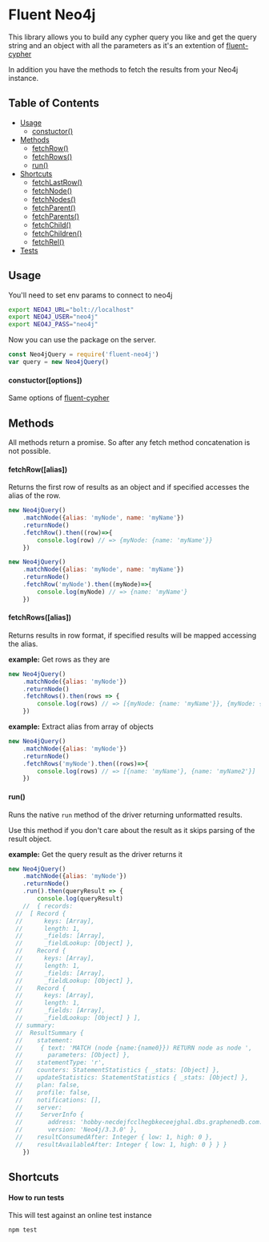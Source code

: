 # Fluent Neo4j

This library allows you to build any cypher query you like and get the query string and an object with all the parameters as it's an extention of [fluent-cypher](https://github.com/ogroppo/fluent-cypher)

In addition you have the methods to fetch the results from your Neo4j instance.

## Table of Contents
* [Usage](#usage)
	* [constuctor()](#constuctor)
* [Methods](#methods)
	* [fetchRow()](#fetchRow)
	* [fetchRows()](#fetchRows)
	* [run()](#run)
* [Shortcuts](#shortcuts)
	* [fetchLastRow()](#fetchLastRow)
	* [fetchNode()](#fetchNode)
	* [fetchNodes()](#fetchNodes)
	* [fetchParent()](#fetchParent)
	* [fetchParents()](#fetchParents)
	* [fetchChild()](#fetchChild)
	* [fetchChildren()](#fetchChildren)
	* [fetchRel()](#fetchRel)
* [Tests](#tests)

## <a name="usage"></a> Usage

You'll need to set env params to connect to neo4j

~~~sh
export NEO4J_URL="bolt://localhost"
export NEO4J_USER="neo4j"
export NEO4J_PASS="neo4j"
~~~

Now you can use the package on the server.

~~~js
const Neo4jQuery = require('fluent-neo4j')
var query = new Neo4jQuery()
~~~

#### constuctor([options])

Same options of [fluent-cypher](https://github.com/ogroppo/fluent-cypher/blob/master/README.md#constructor)

## <a name="methods"></a> Methods

All methods return a promise. So after any fetch method concatenation is not possible.

#### <a name="fetchRow"></a> fetchRow([alias])

Returns the first row of results as an object and if specified accesses the alias of the row.

~~~js
new Neo4jQuery()
	.matchNode({alias: 'myNode', name: 'myName'})
	.returnNode()
	.fetchRow().then((row)=>{
		console.log(row) // => {myNode: {name: 'myName'}}
	})
~~~

~~~js
new Neo4jQuery()
	.matchNode({alias: 'myNode', name: 'myName'})
	.returnNode()
	.fetchRow('myNode').then((myNode)=>{
		console.log(myNode) // => {name: 'myName'}
	})
~~~

#### <a name="fetchRows"></a> fetchRows([alias])

Returns results in row format, if specified results will be mapped accessing the alias.

**example:** Get rows as they are

~~~js
new Neo4jQuery()
	.matchNode({alias: 'myNode'})
	.returnNode()
	.fetchRows().then(rows => {
		console.log(rows) // => [{myNode: {name: 'myName'}}, {myNode: {name: 'myName2'}}]
	})
~~~

**example:** Extract alias from array of objects

~~~js
new Neo4jQuery()
	.matchNode({alias: 'myNode'})
	.returnNode()
	.fetchRows('myNode').then((rows)=>{
		console.log(rows) // => [{name: 'myName'}, {name: 'myName2'}]
	})
~~~

#### <a name="run"></a> run()

Runs the native `run` method of the driver returning unformatted results.

Use this method if you don't care about the result as it skips parsing of the result object.

**example:** Get the query result as the driver returns it

~~~js
new Neo4jQuery()
	.matchNode({alias: 'myNode'})
	.returnNode()
	.run().then(queryResult => {
		console.log(queryResult)
	// 	{ records:
  //  [ Record {
  //      keys: [Array],
  //      length: 1,
  //      _fields: [Array],
  //      _fieldLookup: [Object] },
  //    Record {
  //      keys: [Array],
  //      length: 1,
  //      _fields: [Array],
  //      _fieldLookup: [Object] },
  //    Record {
  //      keys: [Array],
  //      length: 1,
  //      _fields: [Array],
  //      _fieldLookup: [Object] } ],
  // summary:
  //  ResultSummary {
  //    statement:
  //     { text: 'MATCH (node {name:{name0}}) RETURN node as node ',
  //       parameters: [Object] },
  //    statementType: 'r',
  //    counters: StatementStatistics { _stats: [Object] },
  //    updateStatistics: StatementStatistics { _stats: [Object] },
  //    plan: false,
  //    profile: false,
  //    notifications: [],
  //    server:
  //     ServerInfo {
  //       address: 'hobby-necdejfcclhegbkeceejghal.dbs.graphenedb.com:24786',
  //       version: 'Neo4j/3.3.0' },
  //    resultConsumedAfter: Integer { low: 1, high: 0 },
  //    resultAvailableAfter: Integer { low: 1, high: 0 } } }
	})
~~~

## <a name="shortcuts"></a> Shortcuts

#### <a name="tests"></a> How to run tests

This will test against an online test instance

~~~
npm test
~~~
